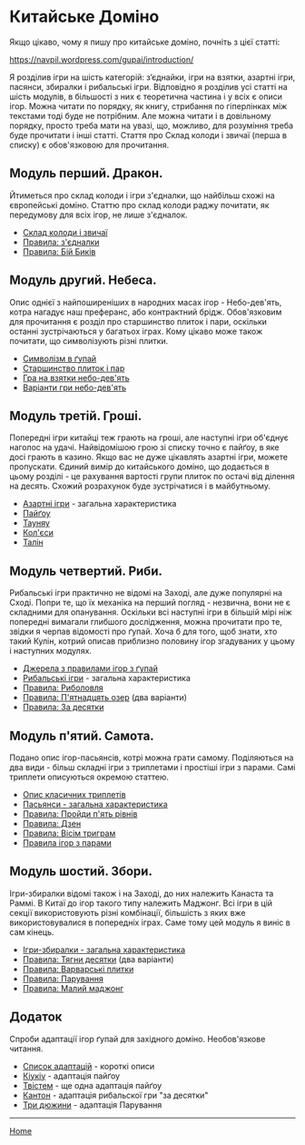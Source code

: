 # Китайське Доміно

Якщо цікаво, чому я пишу про китайське доміно, почніть з цієї статті: 

https://navpil.wordpress.com/gupai/introduction/ 

Я розділив ігри на шість категорій: з’єднайки, ігри на взятки, азартні ігри, пасянси, збиралки і рибальські ігри. Відповідно я розділив усі статті на шість модулів, в більшості з них є теоретична частина і у всіх є описи ігор. Можна читати по порядку, як книгу, стрибання по гіперлінках між текстами тоді буде не потрібним. Але можна читати і в довільному порядку, просто треба мати на увазі, що, можливо, для розуміння треба буде прочитати і інші статті. Стаття про Склад колоди і звичаї (перша в списку) є обов'язковою для прочитання. 

## Модуль перший. Дракон. 

Йтиметься про склад колоди і ігри з'єдналки, що найбільш схожі на європейські доміно. Статтю про склад колоди раджу почитати, як передумову для всіх ігор, не лише з'єдналок. 

 - [Склад колоди і звичаї](/wpua/gupai/deck.html) 
 - [Правила: з'єдналки](/wpua/gupai/connect.html) 
 - [Правила: Бій Биків](/wpua/gupai/dingniu.html) 

## Модуль другий. Небеса. 

Опис однієї з найпоширеніших в народних масах ігор - Небо-дев'ять, котра нагадує наш преферанс, або контрактний брідж. Обов'язковим для прочитання є розділ про старшинство плиток і пари, оскільки останні зустрічаються у багатьох іграх. Кому цікаво може також почитати, що символізують різні плитки. 

 - [Символізм в ґупай](/wpua/gupai/symbolism.html) 
 - [Старшинство плиток і пар](/wpua/gupai/hierarchy.html) 
 - [Гра на взятки небо-дев'ять](/wpua/gupai/tiengow.html) 
 - [Варіанти гри небо-дев'ять](/wpua/gupai/tiengow-variants.html) 

## Модуль третій. Гроші. 

Попередні ігри китайці теж грають на гроші, але наступні ігри об'єднує наголос на удачі. Найвідомішою грою зі списку точно є пайґоу, в яке досі грають в казино. Якщо вас не дуже цікавлять азартні ігри, можете пропускати. Єдиний вимір до китайського доміно, що додається в цьому розділі - це рахування вартості групи плиток по остачі від ділення на десять. Схожий розрахунок буде зустрічатися і в майбутньому. 

 - [Азартні ігри](/wpua/gupai/gambling.html) - загальна характеристика 
 - [Пайґоу](/wpua/gupai/gambling/paigow.html) 
 - [Тауняу](/wpua/gupai/gambling/taungau.html) 
 - [Кол'єси](/wpua/gupai/gambling/kolyesi.html) 
 - [Талін](/wpua/gupai/gambling/taling.html) 

## Модуль четвертий. Риби. 

Рибальські ігри практично не відомі на Заході, але дуже популярні на Сході. Попри те, що їх механіка на перший погляд - незвична, вони не є складними для опанування. Оскільки всі наступні ігри в більшій мірі ніж попередні вимагали глибшого дослідження, можна прочитати про те, звідки я черпав відомості про ґупай. Хоча б для того, щоб знати, хто такий Кулін, котрий описав приблизно половину ігор згадуваних у цьому і наступних модулях. 

 - [Джерела з правилами ігор з ґупай](/wpua/gupai/sources.html) 
 - [Рибальські ігри](/wpua/gupai/fishing.html) - загальна характеристика 
 - [Правила: Риболовля](/wpua/gupai/fishing/tiuu.html) 
 - [Правила: П'ятнадцять озер](/wpua/gupai/fishing/shiwuhu.html) (два варіанти) 
 - [Правила: За десятки](/wpua/gupai/fishing/tsungshap.html) 

## Модуль п'ятий. Самота. 

Подано опис ігор-пасьянсів, котрі можна грати самому. Поділяються на два види - більш складні ігри з триплетами і простіші ігри з парами. Самі триплети описуються окремою статтею. 

 - [Опис класичних триплетів](/wpua/gupai/triplets.html) 
 - [Пасьянси - загальна характеристика](/wpua/gupai/solitaire.html) 
 - [Правила: Пройди п'ять рівнів](/wpua/gupai/solitaire/guowuguan.html) 
 - [Правила: Дзен](/wpua/gupai/solitaire/zen.html) 
 - [Правила: Вісім триграм](/wpua/gupai/solitaire/trigrams.html) 
 - [Правила ігор з парами](/wpua/gupai/solitaire/withpairs.html) 

## Модуль шостий. Збори. 

Ігри-збиралки відомі також і на Заході, до них належить Канаста та Раммі. В Китаї до ігор такого типу належить Маджонг. Всі ігри в цій секції використовують різні комбінації, більшість з яких вже використовувалися в попередніх іграх. Саме тому цей модуль я виніс в сам кінець. 

 - [Ігри-збиралки - загальна характеристика](/wpua/gupai/collect.html) 
 - [Правила: Тягни десятки](/wpua/gupai/collect/kapshap.html) (два варіанти) 
 - [Правила: Варварські плитки](/wpua/gupai/collect/hohpai.html) 
 - [Правила: Парування](/wpua/gupai/collect/jjakmat.html) 
 - [Правила: Малий маджонг](/wpua/gupai/collect/smallmahjong.html) 

## Додаток 

Спроби адаптації ігор ґупай для західного доміно. Необов'язкове читання. 

 - [Список адаптацій](/wpua/gupai/adaptations.html) - короткі описи 
 - [Кіукіу](/wpua/gupai/adaptations/qiuqiu.html) - адаптація пайґоу 
 - [Твістем](/wpua/gupai/adaptations/twistem.html) - ще одна адаптація пайґоу 
 - [Кантон](/wpua/gupai/adaptations/canton.html) - адаптація рибальскої гри "за десятки" 
 - [Три дюжини](/wpua/gupai/adaptations/threedozens.html) - адаптація Парування 

---  

[Home](/wpua/gupai/index.html)
